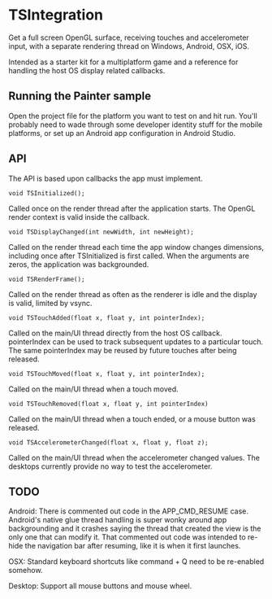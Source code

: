 # TSIntegration

Get a full screen OpenGL surface, receiving touches and accelerometer input, with a separate rendering thread on Windows, Android, OSX, iOS.

Intended as a starter kit for a multiplatform game and a reference for handling the host OS display related callbacks.
 
## Running the Painter sample

Open the project file for the platform you want to test on and hit run. You'll probably need to wade through some developer identity stuff for the mobile platforms, or set up an Android app configuration in Android Studio.

## API

The API is based upon callbacks the app must implement.


```
void TSInitialized();
```
Called once on the render thread after the application starts. The OpenGL render context is valid inside the callback.


```
void TSDisplayChanged(int newWidth, int newHeight);
```
Called on the render thread each time the app window changes dimensions, including once after TSInitialized is first called. When the arguments are zeros, the application was backgrounded.


```
void TSRenderFrame();
```
Called on the render thread as often as the renderer is idle and the display is valid, limited by vsync.


```
void TSTouchAdded(float x, float y, int pointerIndex);
```
Called on the main/UI thread directly from the host OS callback. pointerIndex can be used to track subsequent updates to a particular touch. The same pointerIndex may be reused by future touches after being released.


```
void TSTouchMoved(float x, float y, int pointerIndex);
```
Called on the main/UI thread when a touch moved.


```
void TSTouchRemoved(float x, float y, int pointerIndex)
```
Called on the main/UI thread when a touch ended, or a mouse button was released.


```
void TSAccelerometerChanged(float x, float y, float z);
```
Called on the main/UI thread when the accelerometer changed values. The desktops currently provide no way to test the accelerometer.


## TODO

Android: There is commented out code in the APP_CMD_RESUME case. Android's native glue thread handling is super wonky around app  backgrounding and it crashes saying the thread that created the view is the only one that can modify it. That commented out code was intended to re-hide the navigation bar after resuming, like it is when it first launches.

OSX: Standard keyboard shortcuts like command + Q need to be re-enabled somehow.

Desktop: Support all mouse buttons and mouse wheel.

